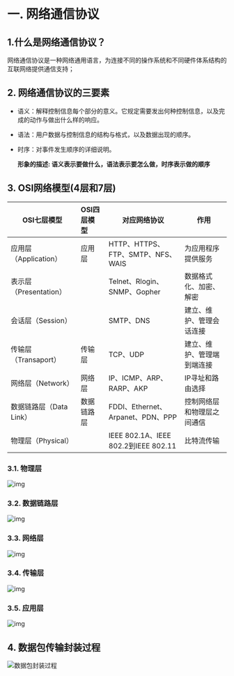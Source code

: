 # 一. 网络通信协议

## 1.什么是网络通信协议？

网络通信协议是一种网络通用语言，为连接不同的操作系统和不同硬件体系结构的互联网络提供通信支持；

## 2. 网络通信协议的三要素

- 语义：解释控制信息每个部分的意义。它规定需要发出何种控制信息，以及完成的动作与做出什么样的响应。

- 语法：用户数据与控制信息的结构与格式，以及数据出现的顺序。

- 时序：对事件发生顺序的详细说明。

  **形象的描述: 语义表示要做什么，语法表示要怎么做，时序表示做的顺序**

## 3. OSI网络模型(4层和7层)

| OSI七层模型              | OSI四层模型 | 对应网络协议                          | 作用                       |
| ------------------------ | :---------- | ------------------------------------- | -------------------------- |
| 应用层（Application）    | 应用层      | HTTP、HTTPS、FTP、SMTP、NFS、WAIS     | 为应用程序提供服务         |
| 表示层（Presentation）   |             | Telnet、Rlogin、SNMP、Gopher          | 数据格式化、加密、解密     |
| 会话层（Session）        |             | SMTP、DNS                             | 建立、维护、管理会话连接   |
| 传输层（Transaport）     | 传输层      | TCP、UDP                              | 建立、维护、管理端到端连接 |
| 网络层（Network）        | 网络层      | IP、ICMP、ARP、RARP、AKP              | IP寻址和路由选择           |
| 数据链路层（Data  Link） | 数据链路层  | FDDI、Ethernet、Arpanet、PDN、PPP     | 控制网络层和物理层之间通信 |
| 物理层（Physical）       |             | IEEE 802.1A、IEEE  802.2到IEEE 802.11 | 比特流传输                 |

### 3.1. 物理层

![img](https://raw.staticdn.net/coderSpw/notes/master/note_img/v2-343093645638ea0839b71db5eba1f7c0_720w.jpg)

### 3.2. 数据链路层

![img](https://raw.staticdn.net/coderSpw/notes/master/note_img/v2-fb8534d86e40986e43449de6c35ebd14_720w.jpg)

### 3.3. 网络层

![img](https://raw.staticdn.net/coderSpw/notes/master/note_img/v2-991572825990575d273f653a78bcc5e7_720w.jpg)

### 3.4. 传输层

![img](https://raw.staticdn.net/coderSpw/notes/master/note_img/v2-31bff54e0720487afe37e5f3f282d231_720w.jpg)

### 3.5. 应用层

![img](https://raw.staticdn.net/coderSpw/notes/master/note_img/v2-741e4cd7f95897d6a61bd219e208f1c1_720w.jpg)

## 4. 数据包传输封装过程

![数据包封装过程](https://raw.staticdn.net/coderSpw/notes/master/note_img/数据包封装过程.png)
